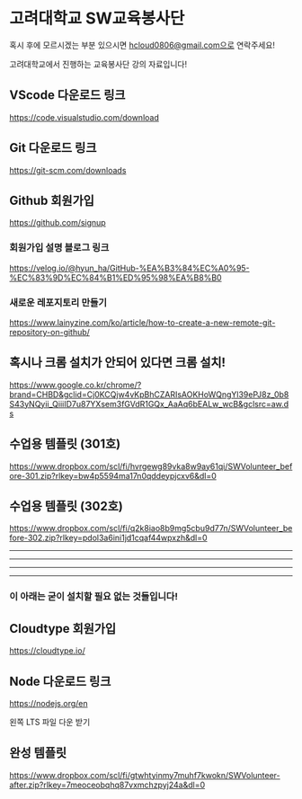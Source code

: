 # 고려대학교 SW교육봉사단

혹시 후에 모르시겠는 부분 있으시면 hcloud0806@gmail.com으로 연락주세요!

고려대학교에서 진행하는 교육봉사단 강의 자료입니다!

## VScode 다운로드 링크

https://code.visualstudio.com/download

## Git 다운로드 링크

https://git-scm.com/downloads

## Github 회원가입

https://github.com/signup

### 회원가입 설명 블로그 링크

https://velog.io/@hyun_ha/GitHub-%EA%B3%84%EC%A0%95-%EC%83%9D%EC%84%B1%ED%95%98%EA%B8%B0

### 새로운 레포지토리 만들기

https://www.lainyzine.com/ko/article/how-to-create-a-new-remote-git-repository-on-github/

## 혹시나 크롬 설치가 안되어 있다면 크롬 설치!

https://www.google.co.kr/chrome/?brand=CHBD&gclid=Cj0KCQjw4vKpBhCZARIsAOKHoWQngYl39ePJ8z_0b8S43yNQyii_QiiiID7u87YXsem3fGVdR1GQx_AaAq6bEALw_wcB&gclsrc=aw.ds

## 수업용 템플릿 (301호)

https://www.dropbox.com/scl/fi/hvrgewg89vka8w9ay61qi/SWVolunteer_before-301.zip?rlkey=bw4p5594ma17n0qddeypjcxv6&dl=0

## 수업용 템플릿 (302호)

https://www.dropbox.com/scl/fi/q2k8iao8b9mg5cbu9d77n/SWVolunteer_before-302.zip?rlkey=pdol3a6ini1jd1cqaf44wpxzh&dl=0

---

---

---

---

### 이 아래는 굳이 설치할 필요 없는 것들입니다!

## Cloudtype 회원가입

https://cloudtype.io/

## Node 다운로드 링크

https://nodejs.org/en

왼쪽 LTS 파일 다운 받기

## 완성 템플릿

https://www.dropbox.com/scl/fi/gtwhtyinmy7muhf7kwokn/SWVolunteer-after.zip?rlkey=7meoceobqhq87vxmchzpyj24a&dl=0
